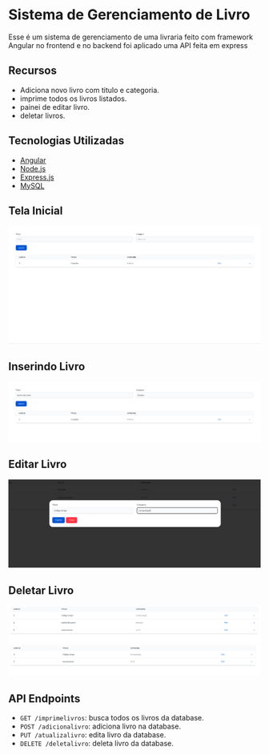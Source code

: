 # Sistema de Gerenciamento de Livro

Esse é um sistema de gerenciamento de uma livraria feito com framework Angular no frontend e no backend foi aplicado uma API feita em express

## Recursos

- Adiciona novo livro com titulo e categoria.
- imprime todos os livros listados.
- painei de editar livro.
- deletar livros.

## Tecnologias Utilizadas

- [Angular](https://angular.io/docs)
- [Node.js](https://nodejs.org/en)
- [Express.js](https://expressjs.com/)
- [MySQL](https://www.mysql.com/)

## Tela Inicial

![Alt text](./public/tela-inicial.png?raw=true "tela-inicial")

## Inserindo Livro

![Alt text](./public/adicionando-livro.png?raw=true "adicionando-livro")

## Editar Livro

![Alt text](./public/editar-livro.png?raq=true "editar-livro")

## Deletar Livro
![Alt text](./public/deletar-livro1.png?raw=true "deletar-livro1")
![Alt text](./public/deletar-livro2.png?raw=true "deletar-livro2")

## API Endpoints

- `GET /imprimelivros`: busca todos os livros da database.
- `POST /adicionalivro`: adiciona livro na database.
- `PUT /atualizalivro`: edita livro da database.
- `DELETE /deletalivro`: deleta livro da database.

